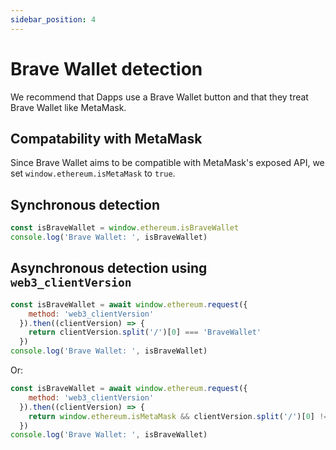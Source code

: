 ```yaml
---
sidebar_position: 4
---
```


# Brave Wallet detection

We recommend that Dapps use a Brave Wallet button and that they treat Brave Wallet like MetaMask.

## Compatability with MetaMask

Since Brave Wallet aims to be compatible with MetaMask's exposed API, we set `window.ethereum.isMetaMask` to `true`.

## Synchronous detection

```js
const isBraveWallet = window.ethereum.isBraveWallet
console.log('Brave Wallet: ', isBraveWallet)
```

## Asynchronous detection using `web3_clientVersion`

```js
const isBraveWallet = await window.ethereum.request({
    method: 'web3_clientVersion'
  }).then((clientVersion) => {
    return clientVersion.split('/')[0] === 'BraveWallet'
  })
console.log('Brave Wallet: ', isBraveWallet)
```

Or:

```js
const isBraveWallet = await window.ethereum.request({
    method: 'web3_clientVersion'
  }).then((clientVersion) => {
    return window.ethereum.isMetaMask && clientVersion.split('/')[0] !== 'MetaMask'
  })
console.log('Brave Wallet: ', isBraveWallet)
```
